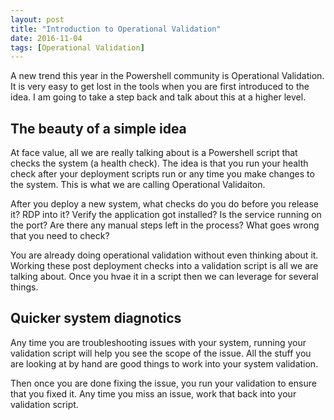 ```yaml
---
layout: post
title: "Introduction to Operational Validation"
date: 2016-11-04
tags: [Operational Validation]
---
```


A new trend this year in the Powershell community is Operational Validation. It is very easy to get lost in the tools when you are first introduced to the idea. I am going to take a step back and talk about this at a higher level.  

## The beauty of a simple idea
At face value, all we are really talking about is a Powershell script that checks the system (a health check). The idea is that you run your health check after your deployment scripts run or any time you make changes to the system. This is what we are calling Operational Validaiton.

After you deploy a new system, what checks do you do before you release it? RDP into it? Verify the application got installed? Is the service running on the port? Are there any manual steps left in the process? What goes wrong that you need to check?

You are already doing operational validation without even thinking about it. Working these post deployment checks into a validation script is all we are talking about. Once you hvae it in a script then we can leverage for several things.

## Quicker system diagnotics
Any time you are troubleshooting issues with your system, running your validation script will help you see the scope of the issue. All the stuff you are looking at by hand are good things to work into your system validation. 

Then once you are done fixing the issue, you run your validation to ensure that you fixed it. Any time you miss an issue, work that back into your validation script.